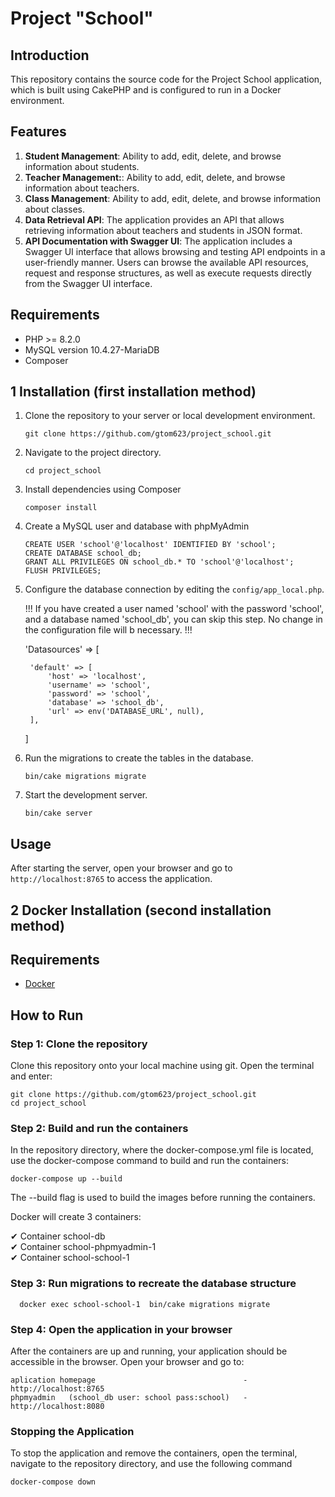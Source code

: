 
# Project "School"

## Introduction

This repository contains the source code for the Project School application, which is built using CakePHP and is configured to run in a Docker environment.

## Features

1. **Student Management**: Ability to add, edit, delete, and browse information about students.
2. **Teacher Management:**: Ability to add, edit, delete, and browse information about teachers.
3. **Class Management**: Ability to add, edit, delete, and browse information about classes.
4. **Data Retrieval API**: The application provides an API that allows retrieving information about teachers and students in JSON format.
5. **API Documentation with Swagger UI**: The application includes a Swagger UI interface that allows browsing and testing API endpoints in a user-friendly manner. Users can browse the available API resources, request and response structures, as well as execute requests directly from the Swagger UI interface.

## Requirements

- PHP >= 8.2.0
- MySQL version 10.4.27-MariaDB
- Composer

## 1 Installation (first installation method)

1. Clone the repository to your server or local development environment.
    ```
    git clone https://github.com/gtom623/project_school.git
    ```
2. Navigate to the project directory.
    ```
    cd project_school
    ```
3. Install dependencies using Composer
    ```
    composer install
    ```
4. Create a MySQL user and database with phpMyAdmin
    ```
    CREATE USER 'school'@'localhost' IDENTIFIED BY 'school';
    CREATE DATABASE school_db;
    GRANT ALL PRIVILEGES ON school_db.* TO 'school'@'localhost';
    FLUSH PRIVILEGES;
    
    ```
4. Configure the database connection by editing the `config/app_local.php`.
 
   !!! If you have created a user named 'school' with the password 'school', and a database named 'school_db', you can skip this step. No change in the configuration file will b necessary. !!!
 
    'Datasources' => [

        'default' => [
            'host' => 'localhost',
            'username' => 'school',
            'password' => 'school',
            'database' => 'school_db',
            'url' => env('DATABASE_URL', null),
        ],
    ]

5. Run the migrations to create the tables in the database.
    ```
    bin/cake migrations migrate
    ```
6. Start the development server.
    ```
    bin/cake server
    ```

## Usage

After starting the server, open your browser and go to `http://localhost:8765` to access the application.

## 2 Docker Installation  (second installation method)

## Requirements

- [Docker](https://www.docker.com/products/docker-desktop)


## How to Run

### Step 1: Clone the repository

Clone this repository onto your local machine using git. Open the terminal and enter:

```
git clone https://github.com/gtom623/project_school.git
cd project_school
```
### Step 2: Build and run the containers

In the repository directory, where the docker-compose.yml file is located, use the docker-compose command to build and run the containers:
```
docker-compose up --build
```
The --build flag is used to build the images before running the containers.

Docker will create 3 containers:

 ✔ Container school-db                                                                                    
 ✔ Container school-phpmyadmin-1                                                                          
 ✔ Container school-school-1        

### Step 3: Run migrations to recreate the database structure
```
  docker exec school-school-1  bin/cake migrations migrate
```
### Step 4: Open the application in your browser

After the containers are up and running, your application should be accessible in the browser. Open your browser and go to:
```
aplication homepage                                 - http://localhost:8765
phpmyadmin   (school_db user: school pass:school)   - http://localhost:8080
```

### Stopping the Application
To stop the application and remove the containers, open the terminal, navigate to the repository directory, and use the following command
```
docker-compose down
```